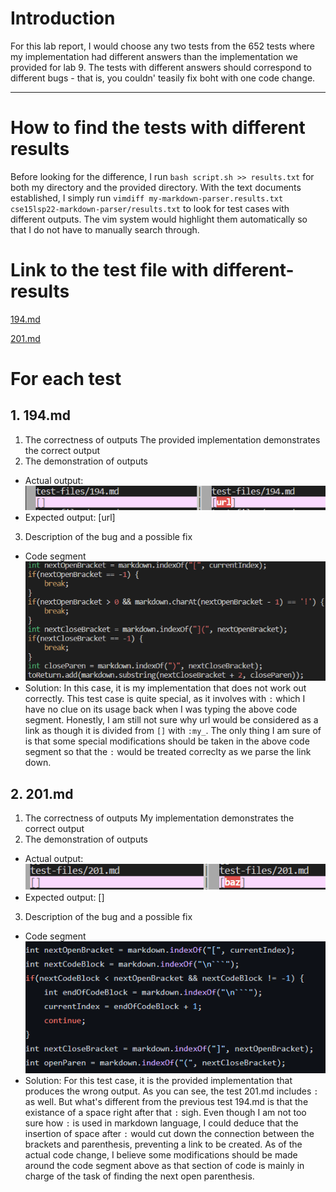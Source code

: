 # Introduction
For this lab report, I would choose any two tests from the 652 tests where my implementation had different answers than the implementation we provided for lab 9. The tests with different answers should correspond to different bugs - that is, you couldn' teasily fix boht with one code change. 

---

# How to find the tests with different results
Before looking for the difference, I run `bash script.sh >> results.txt` for both my directory and the provided directory. With the text documents established, I simply run `vimdiff my-markdown-parser.results.txt cse15lsp22-markdown-parser/results.txt` to look for test cases with different outputs. The vim system would highlight them automatically so that I do not have to manually search through.

# Link to the test file with different-results
[194.md](https://github.com/nidhidhamnani/markdown-parser/blob/main/test-files/194.md?plain=1)

[201.md](https://github.com/nidhidhamnani/markdown-parser/blob/main/test-files/201.md?plain=1)

# For each test
## 1. 194.md
1. The correctness of outputs
The provided implementation demonstrates the correct output
2. The demonstration of outputs
* Actual output:
![image](image-5\5.1.png)
* Expected output: [url]
3. Description of the bug and a possible fix
* Code segment
![image](image-5\5.3.png)
* Solution: In this case, it is my implementation that does not work out correctly. This test case is quite special, as it involves with `:` which I have no clue on its usage back when I was typing the above code segment. Honestly, I am still not sure why url would be considered as a link as though it is divided from `[]` with `:my_`. The only thing I am sure of is that some special modifications should be taken in the above code segment so that the `:` would be treated correclty as we parse the link down. 

## 2. 201.md
1. The correctness of outputs
My implementation demonstrates the correct output
2. The demonstration of outputs
* Actual output:
![image](image-5\5.2.png)
* Expected output: []
3. Description of the bug and a possible fix
* Code segment
![image](image-5\5.4.png)
* Solution: For this test case, it is the provided implementation that produces the wrong output. As you can see, the test 201.md includes `:` as well. But what's different from the previous test 194.md is that the existance of a space right after that `:` sigh. Even though I am not too sure how `:` is used in markdown language, I could deduce that the insertion of space after `:` would cut down the connection between the brackets and parenthesis, preventing a link to be created. As of the actual code change, I believe some modifications should be made around the code segment above as that section of code is mainly in charge of the task of finding the next open parenthesis. 

